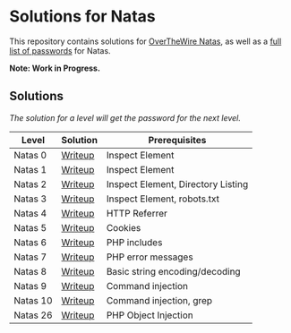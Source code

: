 # Solutions for Natas

This repository contains solutions for [OverTheWire Natas](http://overthewire.org/wargames/natas/), as well as a [full list of passwords](NatasPasswords.md) for Natas.

**Note: Work in Progress.**

## Solutions
*The solution for a level will get the password for the next level.*

| Level    | Solution                       | Prerequisites   |
| -------- | -----------------------------  | --------------- |
| Natas 0  | [Writeup](solutions/Natas0.md) | Inspect Element |
| Natas 1  | [Writeup](solutions/Natas01.md) | Inspect Element |
| Natas 2  | [Writeup](solutions/Natas02.md) | Inspect Element, Directory Listing |
| Natas 3  | [Writeup](solutions/Natas03.md) | Inspect Element, robots.txt |
| Natas 4  | [Writeup](solutions/Natas04.md) | HTTP Referrer |
| Natas 5  | [Writeup](solutions/Natas05.md) | Cookies |
| Natas 6  | [Writeup](solutions/Natas06.md) | PHP includes |
| Natas 7  | [Writeup](solutions/Natas07.md) | PHP error messages |
| Natas 8  | [Writeup](solutions/Natas08.md) | Basic string encoding/decoding |
| Natas 9  | [Writeup](solutions/Natas09.md) | Command injection |
| Natas 10 | [Writeup](solutions/Natas10.md)| Command injection, grep |
| Natas 26 | [Writeup](solutions/Natas26.md)| PHP Object Injection |
